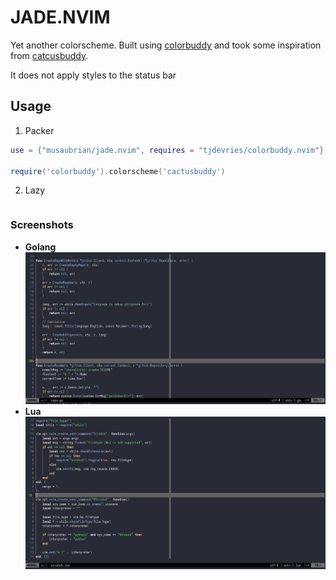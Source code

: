 # JADE.NVIM

Yet another colorscheme.
Built using [colorbuddy](https://github.com/tjdevries/colorbuddy.nvim)
and took some inspiration from [catcusbuddy](https://github.com/redbug312/cactusbuddy).

It does not apply styles to the status bar

## Usage
1. Packer

```lua
use = {"musaubrian/jade.nvim", requires = "tjdevries/colorbuddy.nvim"}

require('colorbuddy').colorscheme('cactusbuddy')
```

2. Lazy
```lua

```

### Screenshots
- **Golang**
![](./media/go.png)
- **Lua**
![](./media/lua.png)



